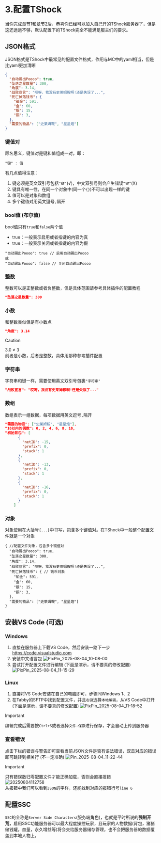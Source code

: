# 3.配置TShock
当你完成章节1和章节2后，恭喜你已经可以加入自己开的TShock服务器了，但是这还远远不够，默认配置下的TShock完全不能满足服主们的要求。


## JSON格式

JSON格式是TShock中最常见的配置文件格式，作用与MC中的yaml相当，但是比yaml更加清晰
```json
{
  "自动踢出Poooo": true,
  "坠落之星数量": 300,
  "角度": 3.14,
  "战败宣言": "哎呀，我没有史莱姆鞍啊!还是失误了...",
  "死亡掉落钱币": {
    "铂金": 591,
    "金": 60,
    "银": 15,
    "铜": 3,
  },
  "需要的物品": ["史莱姆鞍", "星星炮"]
}
```

### 键值对
顾名思义，键值对是键和值组成一对，即：
```json5
"键" : 值
```
有几点值得注意：
1. 键必须是英文双引号包括`"键"`(√)，中文双引号则会产生错误`“键”`(X)
2. 键具有唯一性，在同一个对象中(同一个`{}`)不可以出现一样的键
3. 值可以是对象和数组
4. 多个键值对用英文逗号`,`隔开

### bool值 (布尔值)
bool值只有`true`和`false`两个值
- true：一般表示启用或者指键的内容为真
- true：一般表示关闭或者指键的内容为假
```json5
"自动踢出Poooo": true // 启用自动踢出Poooo
或
"自动踢出Poooo": false // 关闭自动踢出Poooo
```
### 整数
整数可以是正整数或者负整数，但是具体范围请参考具体插件的配置教程
```json
"坠落之星数量": 300
```

### 小数
和整数类似但是有小数点
```json
"角度": 3.14
```
> [!CAUTION]
> 3.0 ≠ 3  
> 前者是小数，后者是整数，具体用那种参考插件配置

### 字符串
字符串和键一样，需要使用英文双引号包裹`"字符串"`
```json
"战败宣言": "哎呀，我没有史莱姆鞍啊!还是失误了..."
```

### 数组
数组表示一组数据，每项数据用英文逗号`,`隔开
```json
"需要的物品": ["史莱姆鞍", "星星炮"],
"10以内的偶数": 0, 2, 4, 6, 8, 10,
"初始背包": [
      {
        "netID": -15,
        "prefix": 0,
        "stack": 1
      },
      {
        "netID": -13,
        "prefix": 0,
        "stack": 1
      },
      {
        "netID": -16,
        "prefix": 0,
        "stack": 1
      }
    ]
```

### 对象
对象使用在大括号`{...}`中书写，包含多个键值对。在TShock中一般整个配置文件就是一个对象
```json5
{ //配置文件对象，包含多个键值对
  "自动踢出Poooo": true,
  "坠落之星数量": 300,
  "角度": 3.14,
  "战败宣言": "哎呀，我没有史莱姆鞍啊!还是失误了...",
  "死亡掉落钱币": { // 钱币对象
    "铂金": 591,
    "金": 60,
    "银": 15,
    "铜": 3,
  },
  "需要的物品": ["史莱姆鞍", "星星炮"]
}
```

## 安装VS Code (可选)

### Windows

1. 直接在服务器上下载VS Code，然后安装一路下一步
  https://code.visualstudio.com
2. 安装中文语言包
   ![PixPin_2025-08-04_10-08-00](https://raw.githubusercontent.com/ACaiCat/cai-image/main/PixPin_2025-08-04_10-08-00.gif)
3. 尝试打开配置文件进行编辑 (下面是演示，请不要真的修改配置)
  ![PixPin_2025-08-04_11-15-29](https://raw.githubusercontent.com/ACaiCat/cai-image/main/PixPin_2025-08-04_11-15-29.gif)
### Linux

1. 直接将VS Code安装在自己的电脑即可，步骤同Windows 1、2 
2. 在Tabby的SFTP中找到配置文件，并且`右键`选择`本地编辑`，从VS Code中打开 (下面是演示，请不要真的修改配置)
   ![PixPin_2025-08-04_11-18-52](https://raw.githubusercontent.com/ACaiCat/cai-image/main/PixPin_2025-08-04_11-18-52.gif)
> [!IMPORTANT]
> 编辑完成后需要按`Ctrl+S`或者选择`文件-保存`进行保存，才会自动上传到服务器


### 查看错误
点击下栏的错误与警告即可查看当前JSON文件是否有语法错误，双击对应的错误即可跳转到相关行 (不一定准确)
![Pin_2025-08-04_11-22-44](https://raw.githubusercontent.com/ACaiCat/cai-image/main/PixPin_2025-08-04_11-22-44.gif)

> [!IMPORTANT]
> 只有错误数归零配置文件才能正确加载，否则会直接报错  
> ![20250804112758](https://raw.githubusercontent.com/ACaiCat/cai-image/main/20250804112758.png)  
> 从报错中我们可以看到`JSON`的字样，还能找到对应的报错行号`line 6`

## 配置SSC
`SSC`的全称是`Server Side Characters`(服务端角色)，也就是平时所说的**强制开荒**，启用SSC功能服务器可以最大程度操控玩家，且玩家的人物数据(背包，猪猪储钱罐，血量，永久增益等)将会交给服务器储存管理，也不会把服务器的数据覆盖到本地人物上。

